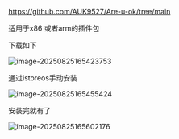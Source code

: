 https://github.com/AUK9527/Are-u-ok/tree/main

适用于x86 或者arm的插件包

下载如下

![image-20250825165423753](https://newbie-typora.oss-cn-shenzhen.aliyuncs.com/TyporaJPG/image-20250825165423753.png)

通过istoreos手动安装

![image-20250825165455424](https://newbie-typora.oss-cn-shenzhen.aliyuncs.com/TyporaJPG/image-20250825165455424.png)



安装完就有了

![image-20250825165602176](https://newbie-typora.oss-cn-shenzhen.aliyuncs.com/TyporaJPG/image-20250825165602176.png)